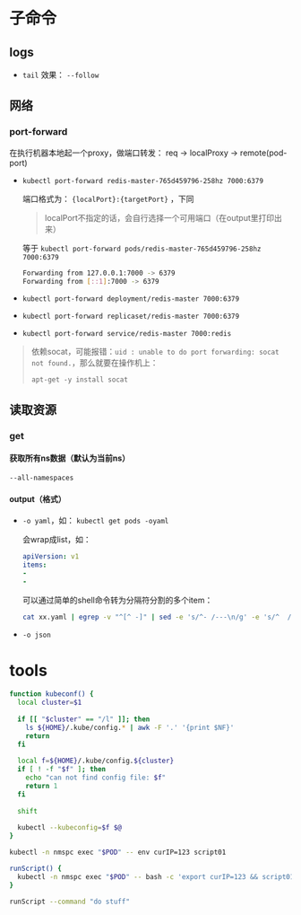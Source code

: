 

# 子命令



## logs



* `tail` 效果： `--follow`



## 网络



### port-forward

在执行机器本地起一个proxy，做端口转发： req -> localProxy -> remote(pod-port)

* `kubectl port-forward redis-master-765d459796-258hz 7000:6379`

  端口格式为： `{localPort}:{targetPort}` ，下同

  > localPort不指定的话，会自行选择一个可用端口（在output里打印出来）

  等于 `kubectl port-forward pods/redis-master-765d459796-258hz 7000:6379`

  ```sh
  Forwarding from 127.0.0.1:7000 -> 6379
  Forwarding from [::1]:7000 -> 6379
  ```

* `kubectl port-forward deployment/redis-master 7000:6379`
* `kubectl port-forward replicaset/redis-master 7000:6379`
* `kubectl port-forward service/redis-master 7000:redis`







> 依赖socat，可能报错：`uid : unable to do port forwarding: socat not found.`，那么就要在操作机上：
>
> `apt-get -y install socat`



## 读取资源



### get



#### 获取所有ns数据（默认为当前ns）

`--all-namespaces`



#### output（格式）

* `-o yaml`，如： `kubectl get pods -oyaml`

  会wrap成list，如：

  ```yaml
  apiVersion: v1
  items:
  - 
  -
  ```

  可以通过简单的shell命令转为分隔符分割的多个item：

  ```sh
  cat xx.yaml | egrep -v "^[^ -]" | sed -e 's/^- /---\n/g' -e 's/^  //g' | k apply -n istio-test1214 -f -
  ```

  

* `-o json`





# tools



```sh
function kubeconf() {
  local cluster=$1
  
  if [[ "$cluster" == "/l" ]]; then
  	ls ${HOME}/.kube/config.* | awk -F '.' '{print $NF}'
  	return
  fi
  
  local f=${HOME}/.kube/config.${cluster}
  if [ ! -f "$f" ]; then
  	echo "can not find config file: $f"
  	return 1
  fi
  
  shift
  
  kubectl --kubeconfig=$f $@
}
```


```sh
kubectl -n nmspc exec "$POD" -- env curIP=123 script01

runScript() {
  kubectl -n nmspc exec "$POD" -- bash -c 'export curIP=123 && script01 "$@"' _ "$@"
}

runScript --command "do stuff"
```



















